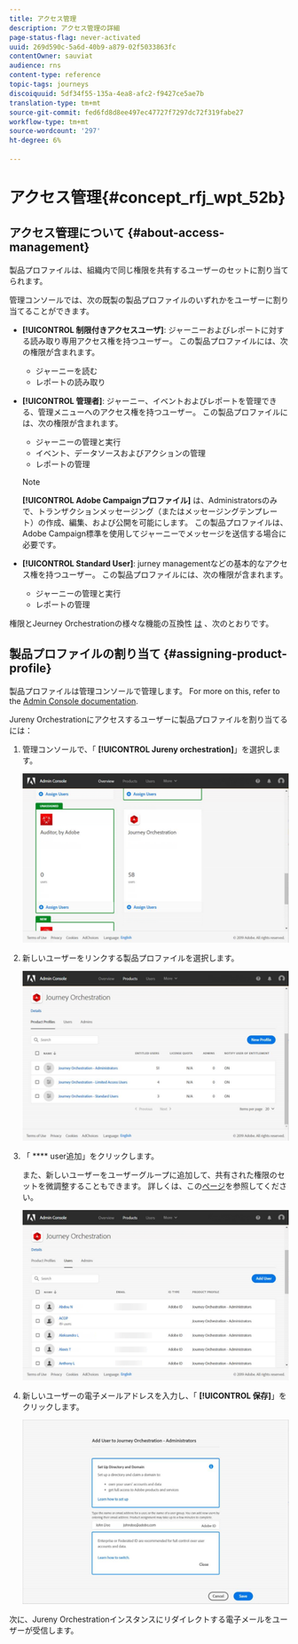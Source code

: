 ```yaml
---
title: アクセス管理
description: アクセス管理の詳細
page-status-flag: never-activated
uuid: 269d590c-5a6d-40b9-a879-02f5033863fc
contentOwner: sauviat
audience: rns
content-type: reference
topic-tags: journeys
discoiquuid: 5df34f55-135a-4ea8-afc2-f9427ce5ae7b
translation-type: tm+mt
source-git-commit: fed6fd8d8ee497ec47727f7297dc72f319fabe27
workflow-type: tm+mt
source-wordcount: '297'
ht-degree: 6%

---
```



# アクセス管理{#concept_rfj_wpt_52b}

## アクセス管理について {#about-access-management}

製品プロファイルは、組織内で同じ権限を共有するユーザーのセットに割り当てられます。

管理コンソールでは、次の既製の製品プロファイルのいずれかをユーザーに割り当てることができます。

* **[!UICONTROL 制限付きアクセスユーザ]**: ジャーニーおよびレポートに対する読み取り専用アクセス権を持つユーザー。 この製品プロファイルには、次の権限が含まれます。
   * ジャーニーを読む
   * レポートの読み取り

* **[!UICONTROL 管理者]**: ジャーニー、イベントおよびレポートを管理できる、管理メニューへのアクセス権を持つユーザー。 この製品プロファイルには、次の権限が含まれます。
   * ジャーニーの管理と実行
   * イベント、データソースおよびアクションの管理
   * レポートの管理
   >[!NOTE]
   >
   >**[!UICONTROL Adobe Campaignプロファイル]** は、Administratorsのみで、トランザクションメッセージング（またはメッセージングテンプレート）の作成、編集、および公開を可能にします。 この製品プロファイルは、Adobe Campaign標準を使用してジャーニーでメッセージを送信する場合に必要です。

* **[!UICONTROL Standard User]**: jurney managementなどの基本的なアクセス権を持つユーザー。 この製品プロファイルには、次の権限が含まれます。
   * ジャーニーの管理と実行
   * レポートの管理

権限とJeurney Orchestrationの様々な機能の互換性 [は](../assets/do-not-localize/acs_rights_journeys.pdf) 、次のとおりです。

## 製品プロファイルの割り当て {#assigning-product-profile}

製品プロファイルは管理コンソールで管理します。 For more on this, refer to the [Admin Console documentation](https://helpx.adobe.com/jp/enterprise/managing/user-guide.html).

Jureny Orchestrationにアクセスするユーザーに製品プロファイルを割り当てるには：

1. 管理コンソールで、「 **[!UICONTROL Jureny orchestration]**」を選択します。

   ![](../assets/user_management.png)

1. 新しいユーザーをリンクする製品プロファイルを選択します。

   ![](../assets/user_management_2.png)

1. 「 **** user追加」をクリックします。

   また、新しいユーザーをユーザーグループに追加して、共有された権限のセットを微調整することもできます。 詳しくは、この[ページ](https://helpx.adobe.com/enterprise/using/user-groups.html)を参照してください。

   ![](../assets/user_management_3.png)

1. 新しいユーザーの電子メールアドレスを入力し、「 **[!UICONTROL 保存]**」をクリックします。

   ![](../assets/user_management_4.png)

次に、Jureny Orchestrationインスタンスにリダイレクトする電子メールをユーザーが受信します。